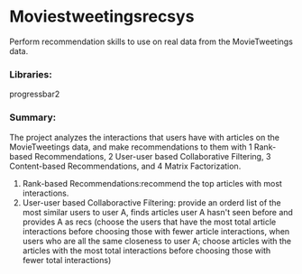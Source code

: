 # Moviestweetingsrecsys
Perform recommendation skills to use on real data from the MovieTweetings data.

### Libraries: 
progressbar2

### Summary:
The project analyzes the interactions that users have with articles on the MovieTweetings data, and make recommendations to them with 1 Rank-based Recommendations, 2 User-user based Collaborative Filtering, 3 Content-based Recommendations, and 4 Matrix Factorization.

1. Rank-based Recommendations:recommend the top articles with most interactions.
2. User-user based Collaboractive Filtering: provide an orderd list of the most similar users to user A, finds articles user A hasn't seen before and provides A as recs (choose the users that have the most total article interactions before choosing those with fewer article interactions, when users who are all the same closeness to user A; choose articles with the articles with the most total interactions before choosing those with fewer total interactions)
